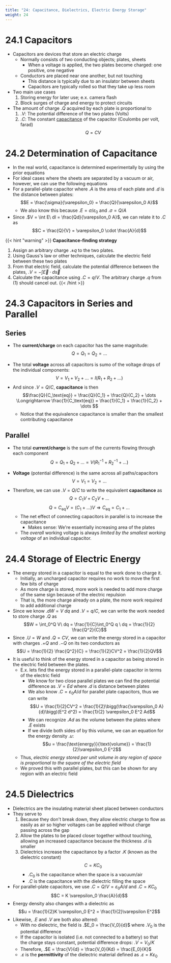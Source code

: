 ```yaml
---
title: "24: Capacitance, Dielectrics, Electric Energy Storage"
weight: 24
---
```


# 24.1 Capacitors

- Capacitors are devices that store an electric charge
    - Normally consists of two conducting objects; plates, sheets
        - When a voltage is applied, the two plates become charged: one positive, one negative
    - Conductors are placed near one another, but not touching
        - This distance is typically due to an insulator between sheets
        - Capacitors are typically rolled so that they take up less room
- Two main use cases
    1. Storing energy for later use; e.x. camera flash
    2. Block surges of charge and energy to protect circuits
- The amount of charge .$Q$ acquired by each plate is proportional to
    1. .$V$: The potential difference of the two plates (Volts)
    2. .$C$: The constant [capacitance](https://en.wikipedia.org/wiki/Capacitance) of the capacitor (Coulombs per volt, farad)
$$Q = CV$$

# 24.2 Determination of Capacitance

- In the real world, capacitance is determined experimentally by using the prior equations
- For ideal cases where the sheets are separated by a vacuum or air, however, we can use the following equations
- For a parallel-plate capacitor where .$A$ is the area of each plate and .$d$ is the distance between plates:
    $$E = \frac{\sigma}{\varepsilon_0} = \frac{Q}{\varepsilon_0 A}$$
    - We also know this because .$E = \sigma / \varepsilon_0$ and .$\sigma = Q/A$
- Since .$V = \int E\ dl = \frac{Qd}{\varepsilon_0 A}$, we can relate it to .$C$ as
$$C = \frac{Q}{V} = \varepsilon_0 \cdot \frac{A}{d}$$

{{< hint "warning" >}}<!-- mathjax fix -->
**Capacitance-finding strategy**
1. Assign an arbitrary charge .$\pm q$ to the two plates.
2. Using Gauss's law or other techniques, calculate the electric field between these two plates
3. From that electric field, calculate the potential difference between the plates, .$V = -\int \vec E \cdot d \vec s$
4. Calculate the capacitance using .$C = q/V$. The arbitrary charge .$q$ from (1) should cancel out.
{{< /hint >}}


# 24.3 Capacitors in Series and Parallel


## Series

- The **current/charge** on each capacitor has the same magnitude:
$$Q = Q_1 = Q_2 = \dots$$
<!-- - The **resistance** is equal to the sum of each component:
$$R_\text{Total} = R_1 + R_2 + \dots$$ -->
- The total **voltage** across all capacitors is sumo of the voltage drops of the individual components:
$$V = V_1 + V_2 + \dots = I(R_1 + R_2 + \dots)$$
- And since .$V = Q/C$, **capacitance** is then
    $$\frac{Q}{C_\text{eq}} = \frac{Q}{C_1} + \frac{Q}{C_2} + \dots \Longrightarrow \frac{1}{C_\text{eq}} = \frac{1}{C_1} + \frac{1}{C_2} + \dots $$
    - Notice that the equivalence capacitance is smaller than the smallest contributing capacitance
## Parallel

- The total **current/charge** is the sum of the currents flowing through each component
$$Q = Q_1 + Q_2 + \dots = V (R^{-1}_1 + R^{-1}_2 + \dots)$$
<!-- - **Resistance** is equal to the sum of the reciprocals of each component
$$ \frac{1}{R_\text{Total}} = \frac{1}{R_1} + \frac{1}{R_2} + \dots$$ -->
- **Voltage** (potential difference) is the same across all paths/capacitors
$$V = V_1 = V_2 = \dots$$
- Therefore, we can use .$V = Q/C$ to write the equivalent **capacitance** as
    $$Q = C_1 V + C_2 V + \dots$$
    $$Q = C_\text{eq} V = (C_1 + \dots)V \Longrightarrow C_\text{eq} = C_1 + \dots$$
    - The net effect of connecting capacitors in parallel is to increase the capacitance
        - Makes sense: We're essentially increasing area of the plates
    - The _overall_ working voltage is always _limited by the smallest working voltage_ of an individual capacitor.


# 24.4 Storage of Electric Energy

- The energy stored in a capacitor is equal to the work done to charge it.
    - Initially, an uncharged capacitor requires no work to move the first few bits of charge
    - As more charge is stored, more work is needed to add more charge of the same sign because of the electric repulsion
    - That is, the more charge already on a plate, the more work required to add additional charge
- Since we know .$dW = V\ dq$ and .$V = q/C$, we can write the work needed to store charge .$Q$ as
$$W = \int_0^Q V\ dq = \frac{1}{C}\int_0^Q q \ dq = \frac{1}{2} \frac{Q^2}{C}$$
- Since .$U = W$ and .$Q = CV$, we can write the energy stored in a capacitor with charges .$+Q$ and .$-Q$ on its two conductors as
$$U = \frac{1}{2} \frac{Q^2}{C} = \frac{1}{2}CV^2 = \frac{1}{2}QV$$
- It is useful to think of the energy stored in a capacitor as being stored in the electric field between the plates.
    - E.x. lets find the energy stored in a parallel-plate capacitor in terms of the electric field
        - We know for two close parallel plates we can find the potential difference as .$V = Ed$ where .$d$ is distance between plates
        - We also know .$C = \varepsilon_0 A/d$ for parallel plate capacitors, thus we can write
        $$U = \frac{1}{2}CV^2 = \frac{1}{2}\bigg(\frac{\varepsilon_0 A}{d}\bigg)(E^2 d^2) = \frac{1}{2} \varepsilon_0 E^2 Ad$$
        - We can recognize .$Ad$ as the volume between the plates where .$E$ exists
        - If we divide both sides of by this volume, we can an equation for the energy density .$u$:
        $$u = \frac{\text{energy}}{\text{volume}} = \frac{1}{2}\varepsilon_0 E^2$$
    - Thus, _electric energy stored per unit volume in any region of space is proportional to the square of the electric field_
    - We proved this with parallel plates, but this can be shown for any region with an electric field

# 24.5 Dielectrics

- Dielectrics are the insulating material sheet placed between conductors
- They serve to
    1. Because they don't break down, they allow electric charge to flow as easily as air so higher voltages can be applied without charge passing across the gap
    2. Allow the plates to be placed closer together without touching, allowing an increased capacitance because the thickness .$d$ is smaller
    3. Dielectrics increase the capacitance by a factor .$K$ (known as the dielectric constant)
        $$C = KC_0$$
        - .$C_0$ is the capacitance when the space is a vacuum/air
        - .$C$ is the capacitance with the dielectric filling the space
- For parallel-plate capacitors, we use .$C = Q/V = \varepsilon_0 A/d$ and .$C = KC_0$
$$C = K \varepsilon_0 \frac{A}{d}$$
- Energy density also changes with a dielectric as
$$u = \frac{1}{2}K \varepsilon_0 E^2 = \frac{1}{2}\varepsilon E^2$$
- Likewise, .$E$ and .$V$ are both also altered:
    - With no dielectric, the field is .$E_0 = \frac{V_0}{d}$ where .$V_0$ is the potential difference
    - If the capacitor is isolated (i.e. not connected to a battery) so that the charge stays constant, potential difference drops: .$V = V_0/K$
    - Therefore, .$E = \frac{V}{d} = \frac{V_0}{Kd} = \frac{E_0}{K}$
    - .$\varepsilon$ is the **permittivity** of the dielectric material defined as .$\varepsilon = K \varepsilon_0$